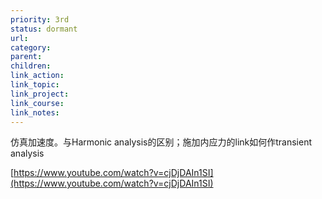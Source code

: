 ```yaml
---
priority: 3rd
status: dormant
url: 
category: 
parent: 
children: 
link_action: 
link_topic: 
link_project: 
link_course: 
link_notes: 
---
```



仿真加速度。与Harmonic analysis的区别；施加内应力的link如何作transient analysis

[https://www.youtube.com/watch?v=cjDjDAIn1SI](https://www.youtube.com/watch?v=cjDjDAIn1SI)